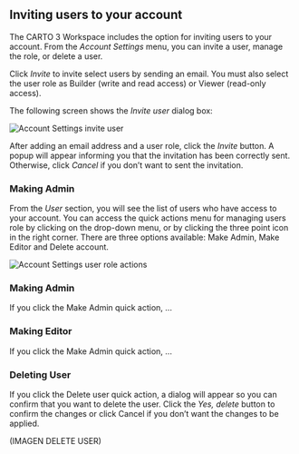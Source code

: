 ## Inviting users to your account 

The CARTO 3 Workspace includes the option for inviting users to your account. From the *Account Settings* menu, you can invite a user, manage the role, or delete a user.

Click *Invite* to invite select users by sending an email. You must also select the user role as Builder (write and read access) or Viewer (read-only access).

The following screen shows the *Invite user* dialog box:

![Account Settings invite user](/img/cloud-native-workspace/account-settings/account_settings_invite_user.png)

After adding an email address and a user role, click the *Invite* button. A popup will appear informing you that the invitation has been correctly sent. Otherwise, click *Cancel* if you don’t want to sent the invitation.

### Making Admin

From the *User* section, you will see the list of users who have access to your account. You can access the quick actions menu for managing users role by clicking on the drop-down menu, or by clicking the three point icon in the right corner. There are three options available: Make Admin, Make Editor and Delete account.

![Account Settings user role actions](/img/cloud-native-workspace/account-settings/account_settings_user_role_actions.png)

### Making Admin

If you click the Make Admin quick action, ...

### Making Editor

If you click the Make Admin quick action, ...

### Deleting User

If you click the Delete user quick action, a dialog will appear so you can confirm that you want to delete the user. Click the *Yes, delete* button to confirm the changes or click Cancel if you don’t want the changes to be applied.

(IMAGEN DELETE USER)